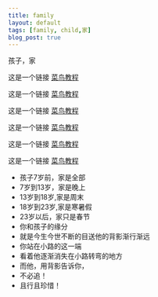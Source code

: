 ```yaml
---
title: family
layout: default
tags: [family, child,家]
blog_post: true
---
```


孩子，家

这是一个链接 [菜鸟教程](https://www.runoob.com)  

这是一个链接 [菜鸟教程](https://www.runoob.com)  

这是一个链接 [菜鸟教程](https://www.runoob.com)  

这是一个链接 [菜鸟教程](https://www.runoob.com)

这是一个链接 [菜鸟教程](https://www.runoob.com)

这是一个链接 [菜鸟教程](https://www.runoob.com)

* 孩子7岁前，家是全部
* 7岁到13岁，家是晚上
* 13岁到18岁,家是周末
* 18岁到23岁,家是寒暑假
* 23岁以后，家只是春节
* 你和孩子的缘分
* 就是今生今世不断的目送他的背影渐行渐远
* 你站在小路的这一端
* 看着他逐渐消失在小路转弯的地方
* 而他，用背影告诉你，
* 不必追！
* 且行且珍惜！
